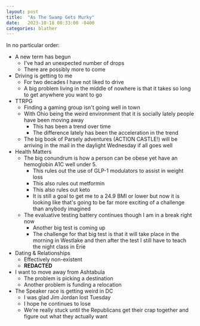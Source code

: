 ```yaml
---
layout: post
title:  "As The Swamp Gets Murky"
date:   2023-10-18 00:33:00 -0400
categories: blather
---
```

In no particular order:

+ A new term has begun
  + I've had an unexpected number of drops
  + There are possibly more to come
+ Driving is getting to me
  + For two decades I have not liked to drive
  + A big problem living in the middle of nowhere is that it takes so long to get anywhere you want to go
+ TTRPG
  + Finding a gaming group isn't going well in town
  + With Ohio being the weird environment that it is socially lately people have been moving away
    + This has been a trend over time
    + The difference lately has been the acceleration in the trend
  + The big book of Parsely adventures (ACTION CASTLE!) will be arriving in the mail in the daylight Wednesday if all goes well
+ Health Matters
  + The big conundrum is how a person can be obese yet have an hemoglobin A1C well under 5.
    + This rules out the use of GLP-1 modulators to assist in weight loss
    + This also rules out metformin
    + This also rules out keto
    + It is still a goal to get me to a 24.9 BMI or lower but now it is looking like that's going to be far more exciting of a challenge than anybody imagined
  + The evaluative testing battery continues though I am in a break right now
    + Another big test is coming up
    + The challenge for that big test is that it will take place in the morning in Westlake and then after the test I still have to teach the night class in Erie
+ Dating & Relationships
  + Effectively non-existent
  + **REDACTED**
+ I want to move away from Ashtabula
  + The problem is picking a destination
  + Another problem is funding a relocation
+ The Speaker race is getting weird in DC
  + I was glad Jim Jordan lost Tuesday
  + I hope he continues to lose
  + We're really stuck until the Republicans get their crap together and figure out what they actually want